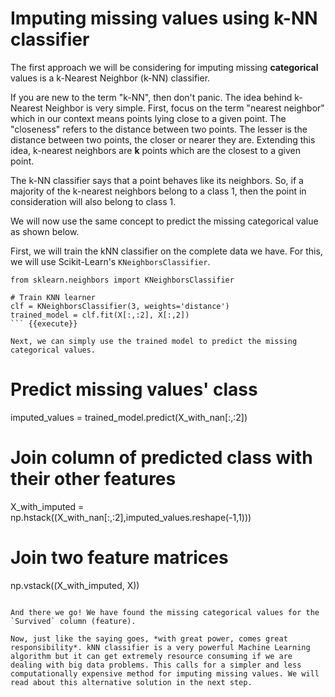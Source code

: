 # Imputing missing values using k-NN classifier

The first approach we will be considering for imputing missing **categorical** values is a k-Nearest Neighbor (k-NN) classifier.

If you are new to the term "k-NN", then don't panic. The idea behind k-Nearest Neighbor is very simple. First, focus on the term "nearest neighbor" which in our context means points lying close to a given point. The "closeness" refers to the distance between two points. The lesser is the distance between two points, the closer or nearer they are. Extending this idea, k-nearest neighbors are **k** points which are the closest to a given point.

The k-NN classifier says that a point behaves like its neighbors. So, if a majority of the k-nearest neighbors belong to a class 1, then the point in consideration will also belong to class 1.

We will now use the same concept to predict the missing categorical value as shown below.

First, we will train the kNN classifier on the complete data we have. For this, we will use Scikit-Learn's `KNeighborsClassifier`.

```
from sklearn.neighbors import KNeighborsClassifier

# Train KNN learner
clf = KNeighborsClassifier(3, weights='distance')
trained_model = clf.fit(X[:,:2], X[:,2])
``` {{execute}}

Next, we can simply use the trained model to predict the missing categorical values.

```
# Predict missing values' class
imputed_values = trained_model.predict(X_with_nan[:,:2])

# Join column of predicted class with their other features
X_with_imputed = np.hstack((X_with_nan[:,:2],imputed_values.reshape(-1,1)))

# Join two feature matrices
np.vstack((X_with_imputed, X))

``` {{execute}}

And there we go! We have found the missing categorical values for the `Survived` column (feature).

Now, just like the saying goes, *with great power, comes great responsibility*. kNN classifier is a very powerful Machine Learning algorithm but it can get extremely resource consuming if we are dealing with big data problems. This calls for a simpler and less computationally expensive method for imputing missing values. We will read about this alternative solution in the next step.
